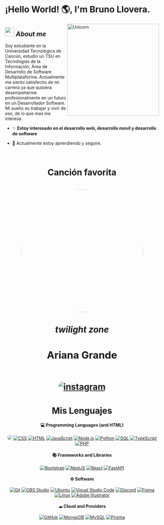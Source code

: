 # ¡Hello World! 🌎, I'm Bruno Llovera. 

<img align="right" width=300px alt="Unicorn" src="https://c.tenor.com/GN73MKBawZYAAAAi/busy-cute.gif" />

## <img src="https://media.giphy.com/media/ObNTw8Uzwy6KQ/giphy.gif" width="30px">&nbsp;***About me***
Soy estudiante en la Universidad Tecnológica de Cancún, estudio un TSU en Tecnologías de la Información, Área de Desarrollo de Software Multiplataforma. Actualmente me siento satisfecho de mi carrera ya que quisiera desempeñarme profesionalmente en un futuro en un Desarrollador Software. Mi sueño es trabajar y vivir de eso, de lo que mas me interesa.
* ✨ **Estoy interesado en el desarrollo web, desarrollo movil y desarrollo de software**
- 🌱 Actualmente estoy aprendiendo y seguire.

<p align="center">
  <br>
<div>
 <h1 align="center">Canción favorita<h1/>
<div align="center">
    <p>
  <img href="" src="https://lh3.googleusercontent.com/proxy/O74E8vlZtYhGNf5g6ZMJqAzyuBkrsZcLdbvft0j8kfJyoIK1BUum8NDVNj8sCOygUQC2E37ylJnyLOgMLiU9F5TazYPhpYzSKX6hDLHWN7cM97PmqPmW-TAZAfSE-9n1rw" width="400" style="border-radius: 50%;"/>
     <br> <h5>twilight zone</h5> <h3>Ariana Grande</h3> <br>
     <a href="https://open.spotify.com/track/1SdJK81uqfXNIhlZI9vjlg?si=3d8ad85886454825" target="_blank">
    <img src=https://img.shields.io/badge/Escuchar-%ff5851db.svg?color=1ed760&style=for-the-badge&logo=spotify&logoColor=white alt=instagram style="margin-bottom: 5px; border-radius: 10px;" />
</a>
      <p/>
</div>
</div>
<h1 align="center"> Mis Lenguajes</h1>

<h4 align="center">💻 Programming Languages (and HTML)</h4>

<p align="center">
<a href="#"><img src="https://img.shields.io/badge/C%2B%2B-00599C?style=flat&logo=c%2B%2B&logoColor=white&labelColor="00599C" style="border-radius: 8px;" /></a>
<a href="#"><img alt="CSS" src="https://img.shields.io/badge/CSS-1572B6.svg?logo=css3&logoColor=white"></a>
<a href="#"><img alt="HTML" src="https://img.shields.io/badge/HTML-E34F26.svg?logo=html5&logoColor=white"></a>
<a href="#"><img alt="JavaScript" src="https://img.shields.io/badge/JavaScript-F7DF1E.svg?logo=javascript&logoColor=black"></a>
<a href="#"><img alt="Node.js" src="https://img.shields.io/badge/Node.js-43853D.svg?logo=node.js&logoColor=white"></a>
<a href="#"><img alt="Python" src="https://img.shields.io/badge/Python-14354C.svg?logo=python&logoColor=white"></a>
<a href="#"><img alt="SQL" src="https://custom-icon-badges.demolab.com/badge/SQL-025E8C.svg?logo=database&logoColor=white"></a>
<a href="#"><img alt="TypeScript" src="https://img.shields.io/badge/TypeScript-007ACC.svg?logo=typescript&logoColor=white"></a>
<a href="#"><img alt="PHP" src="https://img.shields.io/badge/PHP-4c2882.svg?logo=php&logoColor=white"></a>
</p>

<h4 align="center">📚 Frameworks and Libraries</h4>

<p align="center">
<a href="#"><img alt="Bootstrap" src="https://img.shields.io/badge/Bootstrap-7952B3.svg?logo=bootstrap&logoColor=white"></a>
<a href="#"><img alt="NestJS" src="https://img.shields.io/badge/NestJS-E0234E.svg?logo=nestjs&logoColor=white"></a>
<a href="#"><img alt="React" src="https://img.shields.io/badge/React-61DAFB.svg?logo=react&logoColor=black"></a>
<a href="#"><img alt="FastAPI" src="https://img.shields.io/badge/FastAPI-0d9b8e.svg?logo=fastapi&logoColor=white"></a>
</p>

<h4 align="center">⚙ Software</h4>

<p align="center">
<a href="#"><img alt="Git" src="https://img.shields.io/badge/Git-F05033.svg?logo=git&logoColor=white"></a>
<a href="#"><img alt="OBS Studio" src="https://img.shields.io/badge/-OBS-302E31?logo=obs-studio&logoColor=white"></a>
<a href="#"><img alt="Ubuntu" src="https://img.shields.io/badge/Ubuntu-E95420.svg?logo=ubuntu&logoColor=white"></a>
<a href="#"><img alt="Visual Studio Code" src="https://img.shields.io/badge/Visual%20Studio%20Code-0078d7.svg?logo=visual-studio-code&logoColor=white"></a>
<a href="#"><img alt="Discord" src="https://img.shields.io/badge/Discord-7289da.svg?logo=discord&logoColor=white"></a>
<a href="#"><img alt="Figma" src="https://img.shields.io/badge/Figma-a259ff.svg?logo=figma&logoColor=white"></a>
<a href="#"><img alt="Linux" src="https://img.shields.io/badge/Linux-ffdf00.svg?logo=linux&logoColor=black"></a>
<a href="#"><img alt="Adobe Illustrator" src="https://img.shields.io/badge/Adobe%20Illustrator-FF9A00.svg?logo=adobeillustrator&logoColor=white"></a>
</p>

<h4 align="center">☁ Cloud and Providers</h4>

<p align="center">
<a href="#"><img alt="GitHub" src="https://img.shields.io/badge/GitHub%20Pages-black.svg?logo=github&logoColor=white"></a>
<a href="#"><img alt="MongoDB" src="https://img.shields.io/badge/MongoDB-47A248.svg?logo=mongodb&logoColor=white"></a>
<a href="#"><img alt="MySQL" src="https://img.shields.io/badge/MySQL-00f.svg?logo=mysql&logoColor=white"></a>
<a href="#"><img alt="Prisma" src="https://img.shields.io/badge/Prisma-5a67d8.svg?logo=prisma&logoColor=white"></a>
</p>

<br/>
<!--
<div align="center">
  <h2>Stats</h2>
  <br />
  <a href="https://github.com/brun0w0">
    <img src="https://github-readme-stats.vercel.app/api/top-langs/?username=brun0w0&theme=dark&hide_langs_below=1" />
  </a
  <br />
  <br />
  <br />
  <br />
  -->

  <!--
<a href="https://wakatime.com/@brun0w0">
    <img src="https://github-readme-stats.vercel.app/api/wakatime?username=brun0w0" />
  </a></div>
-->
